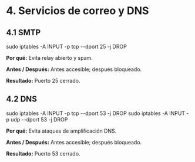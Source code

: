 # 4. Servicios de correo y DNS

## 4.1 SMTP
sudo iptables -A INPUT -p tcp --dport 25 -j DROP

**Por qué:** Evita relay abierto y spam.

**Antes / Después:** Antes accesible; después bloqueado.

**Resultado:** Puerto 25 cerrado.

## 4.2 DNS
sudo iptables -A INPUT -p tcp --dport 53 -j DROP
sudo iptables -A INPUT -p udp --dport 53 -j DROP

**Por qué:** Evita ataques de amplificación DNS.

**Antes / Después:** Antes accesible; después bloqueado.

**Resultado:** Puerto 53 cerrado.
